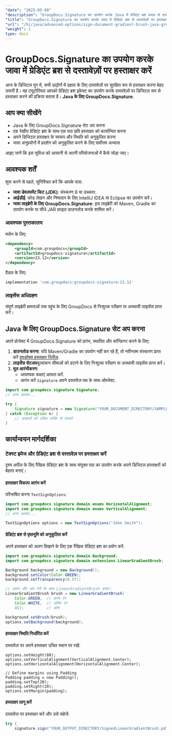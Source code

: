 ```yaml
---
"date": "2025-05-08"
"description": "GroupDocs.Signature का उपयोग करके Java में ग्रेडिएंट ब्रश प्रभाव से दस्तावेज़ों पर डिजिटल हस्ताक्षर करना सीखें। अपने दस्तावेज़ प्रबंधन को सुव्यवस्थित करें और सुरक्षा बढ़ाएँ।"
"title": "GroupDocs.Signature का उपयोग करके जावा में ग्रेडिएंट ब्रश से दस्तावेज़ों पर हस्ताक्षर करें"
"url": "/hi/java/advanced-options/sign-document-gradient-brush-java-groupdocs/"
"weight": 1
type: docs
---
```

# GroupDocs.Signature का उपयोग करके जावा में ग्रेडिएंट ब्रश से दस्तावेज़ों पर हस्ताक्षर करें

आज के डिजिटल युग में, सभी उद्योगों में दक्षता के लिए दस्तावेज़ों पर सुरक्षित रूप से हस्ताक्षर करना बेहद ज़रूरी है। यह ट्यूटोरियल आपको ग्रेडिएंट ब्रश इफ़ेक्ट का उपयोग करके दस्तावेज़ों पर डिजिटल रूप से हस्ताक्षर करने की प्रक्रिया बताता है। **Java के लिए GroupDocs.Signature**.

## आप क्या सीखेंगे

- Java के लिए GroupDocs.Signature सेट अप करना
- एक रेखीय ग्रेडिएंट ब्रश के साथ एक पाठ छवि हस्ताक्षर को कार्यान्वित करना
- अपने डिजिटल हस्ताक्षर के स्वरूप और स्थिति को अनुकूलित करना
- जावा अनुप्रयोगों में प्रदर्शन को अनुकूलित करने के लिए सर्वोत्तम अभ्यास

आइए जानें कि इस सुविधा को आसानी से अपनी परियोजनाओं में कैसे जोड़ा जाए।

## आवश्यक शर्तें

शुरू करने से पहले, सुनिश्चित करें कि आपके पास:

- **जावा डेवलपमेंट किट (JDK)**: संस्करण 8 या उच्चतर.
- **आईडीई**: कोड लेखन और निष्पादन के लिए IntelliJ IDEA या Eclipse का उपयोग करें।
- **जावा लाइब्रेरी के लिए GroupDocs.Signature**: इस लाइब्रेरी को Maven, Gradle का उपयोग करके या सीधे JAR फ़ाइल डाउनलोड करके शामिल करें।

### आवश्यक पुस्तकालय

मावेन के लिए:
```xml
<dependency>
    <groupId>com.groupdocs</groupId>
    <artifactId>groupdocs-signature</artifactId>
    <version>23.12</version>
</dependency>
```

ग्रैडल के लिए:
```gradle
implementation 'com.groupdocs:groupdocs-signature:23.12'
```

### लाइसेंस अधिग्रहण

संपूर्ण लाइब्रेरी क्षमताओं तक पहुंच के लिए GroupDocs से निःशुल्क परीक्षण या अस्थायी लाइसेंस प्राप्त करें।

## Java के लिए GroupDocs.Signature सेट अप करना

अपने प्रोजेक्ट में GroupDocs.Signature को प्रारंभ, स्थापित और कॉन्फ़िगर करने के लिए:

1. **डाउनलोड करना**: यदि Maven/Gradle का उपयोग नहीं कर रहे हैं, तो नवीनतम संस्करण प्राप्त करें [ग्रुपडॉक्स हस्ताक्षर रिलीज़](https://releases.groupdocs.com/signature/java/).
2. **लाइसेंस सेटअप**मूल्यांकन सीमाओं को हटाने के लिए निःशुल्क परीक्षण या अस्थायी लाइसेंस प्राप्त करें।
3. **मूल आरंभीकरण**:
   - आवश्यक कक्षाएं आयात करें.
   - आरंभ करें `Signature` अपने दस्तावेज़ पथ के साथ ऑब्जेक्ट.

```java
import com.groupdocs.signature.Signature;
// अन्य आयात...

try {
    Signature signature = new Signature("YOUR_DOCUMENT_DIRECTORY/SAMPLE_PDF");
} catch (Exception e) {
    // अपवादों को उचित तरीके से संभालें
}
```

## कार्यान्वयन मार्गदर्शिका

### टेक्स्ट इमेज और ग्रेडिएंट ब्रश से दस्तावेज़ पर हस्ताक्षर करें

दृश्य अपील के लिए रैखिक ग्रेडिएंट ब्रश के साथ संयुक्त पाठ का उपयोग करके अपने डिजिटल हस्ताक्षरों को बेहतर बनाएं।

#### हस्ताक्षर विकल्प आरंभ करें

परिभाषित करना `TextSignOptions`:

```java
import com.groupdocs.signature.domain.enums.HorizontalAlignment;
import com.groupdocs.signature.domain.enums.VerticalAlignment;
// अन्य आयात...

TextSignOptions options = new TextSignOptions("John Smith");
```

#### ग्रेडिएंट ब्रश से पृष्ठभूमि को अनुकूलित करें

अपने हस्ताक्षर को अलग दिखाने के लिए एक रैखिक ग्रेडिएंट ब्रश का प्रयोग करें:

```java
import com.groupdocs.signature.domain.Background;
import com.groupdocs.signature.domain.extensions.LinearGradientBrush;

Background background = new Background();
background.setColor(Color.GREEN);
background.setTransparency(0.5f);

// आरंभ और अंत रंगों के साथ LinearGradientBrush बनाएं।
LinearGradientBrush brush = new LinearGradientBrush(
    Color.GREEN,  // प्रारंभ रंग
    Color.WHITE,  // अंतिम रंग
    45);          // कोण

background.setBrush(brush);
options.setBackground(background);
```

#### हस्ताक्षर स्थिति निर्धारित करें

दस्तावेज़ पर अपने हस्ताक्षर उचित स्थान पर रखें:

```java\options.setWidth(100);
options.setHeight(80);
options.setVerticalAlignment(VerticalAlignment.Center);
options.setHorizontalAlignment(HorizontalAlignment.Center);

// Define margins using Padding
Padding padding = new Padding();
padding.setTop(20);
padding.setRight(20);
options.setMargin(padding);
```

#### हस्ताक्षर लागू करें

दस्तावेज़ पर हस्ताक्षर करें और उसे सहेजें:

```java
try {
    signature.sign("YOUR_OUTPUT_DIRECTORY/SignedLinearGradientBrush.pdf\